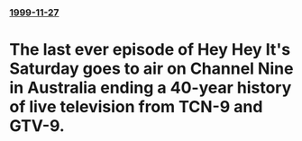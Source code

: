 ### [1999-11-27](/news/1999/11/27/index.md)

#  The last ever episode of Hey Hey It's Saturday goes to air on Channel Nine in Australia ending a 40-year history of live television from TCN-9 and GTV-9.



